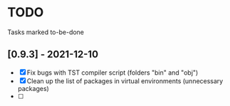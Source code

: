 # TODO
Tasks marked to-be-done

## [0.9.3] - 2021-12-10
- [x] Fix bugs with TST compiler script (folders "bin" and "obj")
- [x] Clean up the list of packages in virtual environments (unnecessary packages)
- [ ] 
